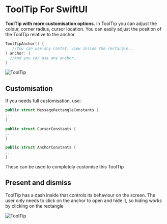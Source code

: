 # ToolTip For SwiftUI

**ToolTip with more customisation options**. In ToolTip you can adjust the colour, corner radius, cursor location. You can easily adjust the position of the ToolTip relative to the anchor

```swift
ToolTipAnchor() {
   //You can use any contet: view inside the rectangle..
} anchor: {
  //And you can use any anchor..
}
```

![ToolTip](https://i.postimg.cc/BnNzvCBx/Simulator-Screenshot-i-Phone-15-Pro-2024-06-08-at-17-31-18.png)


## Customisation
If you needs full сustomisation, use: 

```swift
public struct MessageRectangleConstants {
...
}

public struct CursorConstants {
...
}

public struct AnchorConstants {
...
}
```

These can be used to completely customise this ToolTip

## Present and dismiss
ToolTip has a dash inside that controls its behaviour on the screen. The user only needs to click on the anchor to open and hide it, so hiding works by clicking on the rectangle

![ToolTip](https://i.postimg.cc/bJwFbSLK/i-Phone-15-Pro-Screen-Recording.gif)
